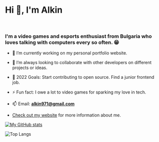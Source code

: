<h1  align="left">Hi 👋, I'm Alkin</h1>

<br />

<h3  align="left">I'm a video games and esports enthusiast from Bulgaria who loves talking with computers every so often. 😁</h3>

- 🌱 I’m currently working on my personal portfolio website.

- 👯 I’m always looking to collaborate with other developers on different projects or ideas.

- 🥅 2022 Goals: Start contributing to open source. Find a junior frontend job.

- ⚡ Fun fact: I owe a lot to video games for sparking my love in tech.

- 📫 Email: **alkin971@gmail.com**

- [Check out my website](https://www.alkinmaystorov.com) for more information about me.

[![My GitHub stats](https://github-readme-stats.vercel.app/api?username=sirdev97&hide=stars,issues&count_private=true&show_icons=true&layout=compact&theme=radical)](https://github.com/anuraghazra/github-readme-stats)

![Top Langs](https://github-readme-stats.vercel.app/api/top-langs/?username=sirdev97&show_icons=true&&layout=compact&theme=radical)
